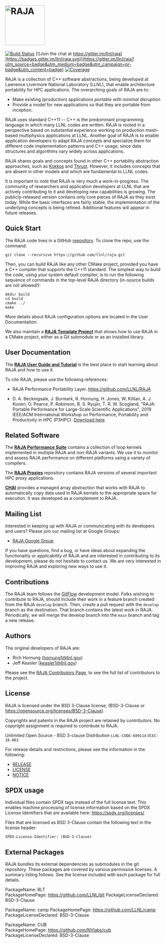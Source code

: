 
[comment]: # (#################################################################)
[comment]: # (Copyright 2016-19, Lawrence Livermore National Security, LLC)
[comment]: # (and RAJA project contributors. See the RAJA/COPYRIGHT file)
[comment]: # (for details.)
[comment]: # 
[comment]: # (# SPDX-License-Identifier: BSD-3-Clause)
[comment]: # (#################################################################)

# <img src="/share/raja/logo/RAJA_LOGO_Color.png?raw=true" width="128" valign="middle" alt="RAJA"/>

[![Build Status](https://travis-ci.org/LLNL/RAJA.svg?branch=develop)](https://travis-ci.org/LLNL/RAJA)
[![Join the chat at https://gitter.im/llnl/raja](https://badges.gitter.im/llnl/raja.svg)](https://gitter.im/llnl/raja?utm_source=badge&utm_medium=badge&utm_campaign=pr-badge&utm_content=badge)
[![Coverage](https://img.shields.io/codecov/c/github/LLNL/RAJA/develop.svg)](https://codecov.io/gh/LLNL/RAJA)

RAJA is a collection of C++ software abstractions, being developed at
Lawrence Livermore National Laboratory (LLNL), that enable architecture
portability for HPC applications. The overarching goals of RAJA are to:

  * Make existing (production) applications *portable with minimal disruption*
  * Provide a model for new applications so that they are portable from
    inception.

RAJA uses standard C++11 -- C++ is the predominant programming language in
which many LLNL codes are written. RAJA is rooted in a perspective based on 
substantial experience working on production mesh-based multiphysics 
applications at LLNL. Another goal of RAJA is to enable application developers
to adapt RAJA concepts and specialize them for different code implementation 
patterns and C++ usage, since data structures and algorithms vary widely 
across applications.

RAJA shares goals and concepts found in
other C++ portability abstraction approaches, such as
[Kokkos](https://github.com/kokkos/kokkos)
and [Thrust](https://developer.nvidia.com/thrust). 
However, it includes concepts that are absent in other models and which are 
fundamental to LLNL codes. 

It is important to note that RAJA is very much a work-in-progress.
The community of researchers and application developers at LLNL that are
actively contributing to it and developing new capabilities is growing.
The publicly-released version contains only core pieces of RAJA as they
exist today. While the basic interfaces are fairly stable, the implementation
of the underlying concepts is being refined. Additional features will appear
in future releases.

Quick Start
-----------

The RAJA code lives in a GitHub [repository](https://github.com/llnl/raja).
To clone the repo, use the command:

    git clone --recursive https://github.com/llnl/raja.git

Then, you can build RAJA like any other CMake project, provided you have a C++
compiler that supports the C++11 standard. The simplest way to build the code,
using your system default compiler, is to run the following sequence of 
commands in the top-level RAJA directory (in-source builds are not allowed!):

    mkdir build
    cd build
    cmake ../
    make

More details about RAJA configuration options are located in the User 
Documentation.

We also maintain a [**RAJA Template Project**](https://github.com/LLNL/RAJA-project-template) that shows how to use RAJA in a CMake project, either as a Git
submodule or as an installed library.

User Documentation
-------------------

The [**RAJA User Guide and Tutorial**](http://raja.readthedocs.io/en/main/) 
is the best place to start learning about RAJA and how to use it.

To cite RAJA, please use the following references:

* RAJA Performance Portability Layer. https://github.com/LLNL/RAJA

* D. A. Beckingsale, J. Burmark, R. Hornung, H. Jones, W. Killian, A. J. Kunen, O. Pearce, P. Robinson, B. S. Ryujin, T. R. W. Scogland, "RAJA: Portable Performance for Large-Scale Scientific Applications", 2019 IEEE/ACM International Workshop on Performance, Portability and Productivity in HPC (P3HPC). [Download here](https://conferences.computer.org/sc19w/2019/#!/toc/14)

Related Software
--------------------

The [**RAJA Performance Suite**](https://github.com/LLNL/RAJAPerf) contains
a collection of loop kernels implemented in multiple RAJA and non-RAJA
variants. We use it to monitor and assess RAJA performance on different
platforms using a variety of compilers.

The [**RAJA Proxies**](https://github.com/LLNL/RAJAProxies) repository 
contains RAJA versions of several important HPC proxy applications.

[**CHAI**](https://github.com/LLNL/CHAI) provides a managed array abstraction
that works with RAJA to automatically copy data used in RAJA kernels to the
appropriate space for execution. It was developed as a complement to RAJA.

Mailing List
-----------------

Interested in keeping up with RAJA or communicating with its developers and
users? Please join our mailing list at Google Groups:
- [RAJA Google Group](https://groups.google.com/forum/#!forum/raja-users)

If you have questions, find a bug, or have ideas about expanding the
functionality or applicability of RAJA and are interested in contributing
to its development, please do not hesitate to contact us. We are very
interested in improving RAJA and exploring new ways to use it.

Contributions
---------------

The RAJA team follows the [GitFlow](http://nvie.com/posts/a-successful-git-branching-model/) development model. Folks wishing to contribute to RAJA, should
include their work in a feature branch created from the RAJA `develop` branch.
Then, create a pull request with the `develop` branch as the destination. That
branch contains the latest work in RAJA. Periodically, we will merge the 
develop branch into the `main` branch and tag a new release.

Authors
-----------

The original developers of RAJA are:

  * Rich Hornung (hornung1@llnl.gov)
  * Jeff Keasler (keasler1@llnl.gov)

Please see the [RAJA Contributors Page](https://github.com/LLNL/RAJA/graphs/contributors), to see the full list of contributors to the project.


License
-----------

RAJA is licensed under the BSD 3-Clause license,
(BSD-3-Clause or https://opensource.org/licenses/BSD-3-Clause).

Copyrights and patents in the RAJA project are retained by contributors.
No copyright assignment is required to contribute to RAJA.

Unlimited Open Source - BSD 3-clause Distribution
`LLNL-CODE-689114`  `OCEC-16-063`

For release details and restrictions, please see the information in the
following:
- [RELEASE](./RELEASE)
- [LICENSE](./LICENSE)
- [NOTICE](./NOTICE)


SPDX usage
------------

Individual files contain SPDX tags instead of the full license text.
This enables machine processing of license information based on the SPDX
License Identifiers that are available here: https://spdx.org/licenses/

Files that are licensed as BSD 3-Clause contain the following
text in the license header:

    SPDX-License-Identifier: (BSD-3-Clause)

External Packages
-------------------
RAJA bundles its external dependencies as submodules in the git repository.
These packages are covered by various permissive licenses.  A summary listing
follows. See the license included with each package for full details.

PackageName: BLT  
PackageHomePage: https://github.com/LLNL/blt
PackageLicenseDeclared: BSD-3-Clause

PackageName: camp
PackageHomePage: https://github.com/LLNL/camp
PackageLicenseDeclared: BSD-3-Clause

PackageName: CUB  
PackageHomePage: https://github.com/NVlabs/cub
PackageLicenseDeclared: BSD-3-Clause
